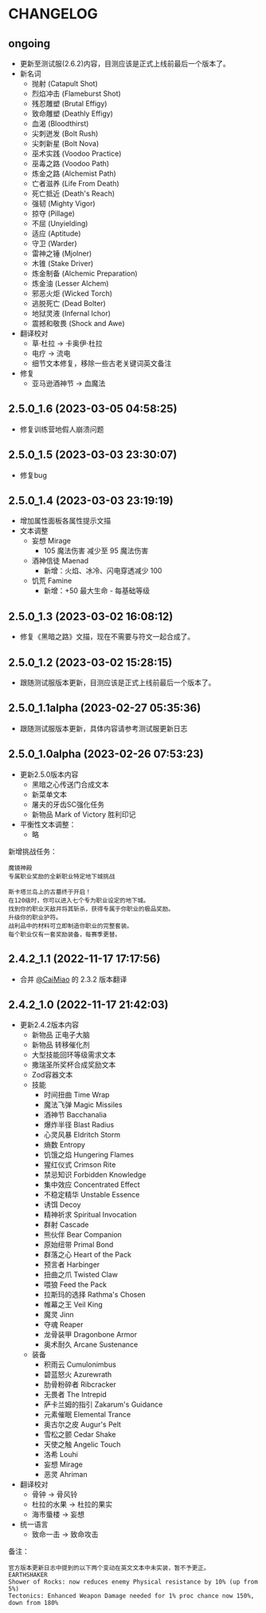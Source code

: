 # CHANGELOG

## ongoing
- 更新至测试服(2.6.2)内容，目测应该是正式上线前最后一个版本了。
- 新名词
    - 抛射 (Catapult Shot)
    - 烈焰冲击 (Flameburst Shot)
    - 残忍雕塑 (Brutal Effigy)
    - 致命雕塑 (Deathly Effigy)
    - 血渴 (Bloodthirst)
    - 尖刺迸发 (Bolt Rush)
    - 尖刺新星 (Bolt Nova)
    - 巫术实践 (Voodoo Practice)
    - 巫毒之路 (Voodoo Path)
    - 炼金之路 (Alchemist Path)
    - 亡者滋养 (Life From Death)
    - 死亡抵近 (Death's Reach)
    - 强韧 (Mighty Vigor)
    - 掠夺 (Pillage)
    - 不屈 (Unyielding)
    - 适应 (Aptitude)
    - 守卫 (Warder)
    - 雷神之锤 (Mjolner)
    - 木锥 (Stake Driver)
    - 炼金制备 (Alchemic Preparation)
    - 炼金油 (Lesser Alchem)
    - 邪恶火炬 (Wicked Torch)
    - 逃脱死亡 (Dead Bolter)
    - 地狱灵液 (Infernal Ichor)
    - 震撼和敬畏 (Shock and Awe)
- 翻译校对
    - 草·杜拉 -> 卡奥伊·杜拉
    - 电疗 -> 流电
    - 细节文本修复，移除一些古老关键词英文备注
- 修复
    - 亚马逊酒神节 -> 血魔法


## 2.5.0_1.6 (2023-03-05 04:58:25)
- 修复训练营地假人崩溃问题

## 2.5.0_1.5 (2023-03-03 23:30:07)
- 修复bug

## 2.5.0_1.4 (2023-03-03 23:19:19)
- 增加属性面板各属性提示文描
- 文本调整
    - 妄想 Mirage
        - 105 魔法伤害 减少至 95 魔法伤害
    - 酒神信徒 Maenad
        - 新增：火焰、冰冷、闪电穿透减少 100
    - 饥荒 Famine 
        - 新增：+50 最大生命 - 每基础等级

## 2.5.0_1.3 (2023-03-02 16:08:12)
- 修复《黑暗之路》文描，现在不需要与符文一起合成了。

## 2.5.0_1.2 (2023-03-02 15:28:15)
- 跟随测试服版本更新，目测应该是正式上线前最后一个版本了。

## 2.5.0_1.1alpha (2023-02-27 05:35:36)
- 跟随测试服版本更新，具体内容请参考测试服更新日志

## 2.5.0_1.0alpha (2023-02-26 07:53:23)
- 更新2.5.0版本内容
    - 黑暗之心传送门合成文本
    - 新菜单文本
    - 屠夫的牙齿SC强化任务
    - 新物品 Mark of Victory 胜利印记
- 平衡性文本调整：
    - 略


新增挑战任务：
```
魔镜神殿
专属职业奖励的全新职业特定地下城挑战

斯卡塔兰岛上的古墓终于开启！
在120级时，你可以进入七个专为职业设定的地下城。
找到你的职业天敌并将其斩杀，获得专属于你职业的极品奖励。
升级你的职业护符。
战利品中的材料可立即制造你职业的完整套装。
每个职业仅有一套奖励装备，每赛季更替。
```

## 2.4.2_1.1 (2022-11-17 17:17:56)
- 合并 [@CaiMiao](https://github.com/CaiMiao)  的 2.3.2 版本翻译

## 2.4.2_1.0 (2022-11-17 21:42:03)
- 更新2.4.2版本内容
    - 新物品 正电子大脑
    - 新物品 转移催化剂
    - 大型技能回环等级需求文本
    - 撒瑞圣所奖杯合成奖励文本
    - Zod容器文本
    - 技能
        - 时间扭曲 Time Wrap
        - 魔法飞弹 Magic Missiles
        - 酒神节 Bacchanalia
        - 爆炸半径 Blast Radius
        - 心灵风暴 Eldritch Storm
        - 熵数 Entropy
        - 饥饿之焰 Hungering Flames
        - 猩红仪式 Crimson Rite
        - 禁忌知识 Forbidden Knowledge
        - 集中效应 Concentrated Effect
        - 不稳定精华 Unstable Essence
        - 诱饵 Decoy
        - 精神祈求 Spiritual Invocation
        - 群射 Cascade
        - 熊伙伴 Bear Companion
        - 原始纽带 Primal Bond
        - 群落之心 Heart of the Pack
        - 预言者 Harbinger
        - 扭曲之爪 Twisted Claw
        - 喂狼 Feed the Pack
        - 拉斯玛的选择 Rathma's Chosen
        - 帷幕之王 Veil King
        - 魔灵 Jinn
        - 夺魂 Reaper
        - 龙骨装甲 Dragonbone Armor
        - 奥术耐久 Arcane Sustenance
    - 装备
        - 积雨云 Cumulonimbus
        - 碧蓝怒火 Azurewrath
        - 肋骨粉碎者 Ribcracker
        - 无畏者 The Intrepid
        - 萨卡兰姆的指引 Zakarum's Guidance
        - 元素催眠 Elemental Trance
        - 奥古尔之皮 Augur's Pelt
        - 雪松之颤 Cedar Shake
        - 天使之触 Angelic Touch
        - 洛希 Louhi
        - 妄想 Mirage
        - 恶灵 Ahriman
- 翻译校对
    - 骨钟 -> 骨风铃
    - 杜拉的水果 -> 杜拉的果实
    - 海市蜃楼 -> 妄想
- 统一语言
    - 致命一击 -> 致命攻击

备注：
```
官方版本更新日志中提到的以下两个变动在英文文本中未实装，暂不予更正。
EARTHSHAKER
Shower of Rocks: now reduces enemy Physical resistance by 10% (up from 5%)
Tectonics: Enhanced Weapon Damage needed for 1% proc chance now 150%, down from 180%
```